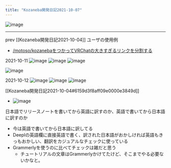 ```yaml
---
title: "Kozaneba開発日記2021-10-07"
---
```


![image](https://gyazo.com/8856cb7b7951c957dfdfe3cf6f27f15a/thumb/1000)

---
prev [[Kozaneba開発日記2021-10-04]]
ユーザの使用例
- [/motoso/kozanebaをつかってVRChatの大きすぎるリンクを分割する](https://scrapbox.io/motoso/kozanebaをつかってVRChatの大きすぎるリンクを分割する)

2021-10-11
![image](https://gyazo.com/b7969f22b5d5466c1b635bea836e1bf1/thumb/1000)
![image](https://gyazo.com/e31fec4c894b227e7b13c230b9e046af/thumb/1000)
![image](https://gyazo.com/9d58339c0d47868f6f76f72885ff2783/thumb/1000)

![image](https://gyazo.com/dfe94d4002d73be7eac8cbe78ebc2643/thumb/1000)

2021-10-12
![image](https://gyazo.com/ed558892471712dc893b30bd257fa521/thumb/1000)
![image](https://gyazo.com/f8112925940d458c77d37b53ad62974b/thumb/1000)
![image](https://gyazo.com/8856cb7b7951c957dfdfe3cf6f27f15a/thumb/1000)

[[Kozaneba開発日記2021-10-04#6159d3f8aff09e0000e3849d]]
- ![image](https://gyazo.com/3ab0ab2660f69574e9bccef3e5481b2d/thumb/1000)

日本語でリリースノートを書いてから英語に訳すのか、英語で書いてから日本語に訳すのか
- 今は英語で書いてから日本語に訳してる
- Deeplの英語欄に直接英語で書く、訳された日本語がおかしければ英語もきっもおかしい、翻訳をカジュアルなチェックに使っている
- Grammerlyを使うのに比べてチェックは雑だと思う
    - チュートリアルの文章はGrammerlyかけてたけど、そこまでやる必要ないかなと。


